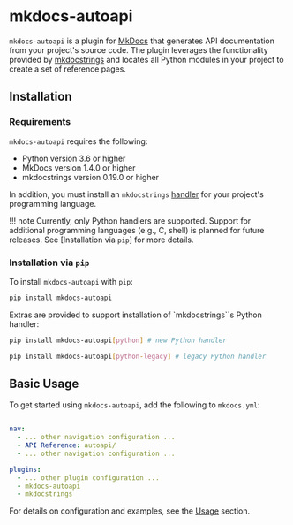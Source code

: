 # mkdocs-autoapi

`mkdocs-autoapi` is a plugin for [MkDocs](https://www.mkdocs.org) that generates
API documentation from your project's source code. The plugin leverages the
functionality provided by [mkdocstrings](https://mkdocstrings.github.io/) and
locates all Python modules in your project to create a set of reference pages.

## Installation

### Requirements

`mkdocs-autoapi` requires the following:

* Python version 3.6 or higher
* MkDocs version 1.4.0 or higher
* mkdocstrings version 0.19.0 or higher

In addition, you must install an `mkdocstrings`
[handler](https://mkdocstrings.github.io/usage/handlers/) for your project's
programming language.

!!! note
    Currently, only Python handlers are supported. Support for additional
    programming languages (e.g., C, shell) is planned for future releases.
    See [Installation via `pip`] for more details.

### Installation via `pip`

To install `mkdocs-autoapi` with `pip`:

```bash
pip install mkdocs-autoapi
```

Extras are provided to support installation of `mkdocstrings``s Python handler:

```bash
pip install mkdocs-autoapi[python] # new Python handler
```

```bash
pip install mkdocs-autoapi[python-legacy] # legacy Python handler
```

## Basic Usage

To get started using `mkdocs-autoapi`, add the following to `mkdocs.yml`:

```yaml title="mkdocs.yml"

nav:
  - ... other navigation configuration ...
  - API Reference: autoapi/
  - ... other navigation configuration ...

plugins:
  - ... other plugin configuration ...
  - mkdocs-autoapi
  - mkdocstrings
```

For details on configuration and examples, see the [Usage](usage.md) section.
